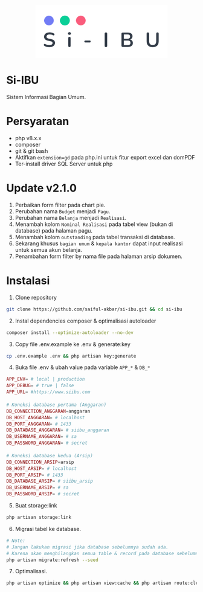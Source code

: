<div align="center">
  <img
      loading="lazy"
      alt="logo"
      src="public/assets/images/logo/logo-dark.png"
      height="140"
   />
</div>

# Si-IBU

Sistem Informasi Bagian Umum.

# Persyaratan

-   php v8.x.x
-   composer
-   git & git bash
-   Aktifkan `extension=gd` pada php.ini untuk fitur export excel dan domPDF
-   Ter-install driver SQL Server untuk php

# Update v2.1.0

1.  Perbaikan form filter pada chart pie.
2.  Perubahan nama `Budget` menjadi `Pagu`.
3.  Perubahan nama `Belanja` menjadi `Realisasi`.
4.  Menambah kolom `Nominal Realisasi` pada tabel view (bukan di database) pada halaman pagu.
5.  Menambah kolom `outstanding` pada tabel transaksi di database.
6.  Sekarang khusus `bagian umum` & `kepala kantor` dapat input realisasi untuk semua akun belanja.
7.  Penambahan form filter by nama file pada halaman arsip dokumen.

# Instalasi

1.  Clone repository

```bash
git clone https://github.com/saiful-akbar/si-ibu.git && cd si-ibu
```

2. Instal dependencies composer & optimalisasi autoloader

```bash
composer install --optimize-autoloader --no-dev
```

3. Copy file .env.example ke .env & generate:key

```bash
cp .env.example .env && php artisan key:generate
```

4.  Buka file .env & ubah value pada variable `APP_*` & `DB_*`

```php
APP_ENV= # local | production
APP_DEBUG= # true | false
APP_URL= #https://www.siibu.com

# Koneksi database pertama (Anggaran)
DB_CONNECTION_ANGGARAN=anggaran
DB_HOST_ANGGARAN= # localhost
DB_PORT_ANGGARAN= # 1433
DB_DATABASE_ANGGARAN= # siibu_anggaran
DB_USERNAME_ANGGARAN= # sa
DB_PASSWORD_ANGGARAN= # secret

# Koneksi database kedua (Arsip)
DB_CONNECTION_ARSIP=arsip
DB_HOST_ARSIP= # localhost
DB_PORT_ARSIP= # 1433
DB_DATABASE_ARSIP= # siibu_arsip
DB_USERNAME_ARSIP= # sa
DB_PASSWORD_ARSIP= # secret
```

5.  Buat storage:link

```bash
php artisan storage:link
```

6. Migrasi tabel ke database.

```bash
# Note:
# Jangan lakukan migrasi jika database sebelumnya sudah ada.
# Karena akan menghilangkan semua table & record pada database sebelumnya.
php artisan migrate:refresh --seed
```

7. Optimalisasi.

```bash
php artisan optimize && php artisan view:cache && php artisan route:clear
```
